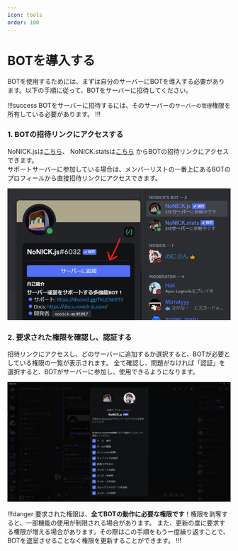 ```yaml
---
icon: tools
order: 100
---
```


# BOTを導入する
BOTを使用するためには、まずは自分のサーバーにBOTを導入する必要があります。以下の手順に従って、BOTをサーバーに招待してください。

!!!success
BOTをサーバーに招待するには、そのサーバーの`サーバーの管理`権限を所有している必要があります。
!!!

### 1. BOTの招待リンクにアクセスする
NoNICK.jsは[こちら](https://discord.com/api/oauth2/authorize?client_id=970849754298863706&permissions=1186216467632&scope=bot%20applications.commands)、
NoNICK.statsは[こちら](https://discord.com/api/oauth2/authorize?client_id=1059120695205953577&permissions=274877925376&scope=bot%20applications.commands)
からBOTの招待リンクにアクセスできます。  
サポートサーバーに参加している場合は、メンバーリストの一番上にあるBOTのプロフィールから直接招待リンクにアクセスできます。

![](/static/tutorial/introduction/1.png)

### 2. 要求された権限を確認し、認証する
招待リンクにアクセスし、どのサーバーに追加するか選択すると、BOTが必要としている権限の一覧が表示されます。
全て確認し、問題がなければ「認証」を選択すると、BOTがサーバーに参加し、使用できるようになります。

![](/static/tutorial/introduction/2.png)

!!!danger
要求された権限は、**全てBOTの動作に必要な権限です**！権限を剥奪すると、一部機能の使用が制限される場合があります。
また、更新の度に要求する権限が増える場合があります。その際はこの手順をもう一度繰り返すことで、BOTを退室させることなく権限を更新することができます。
!!!
